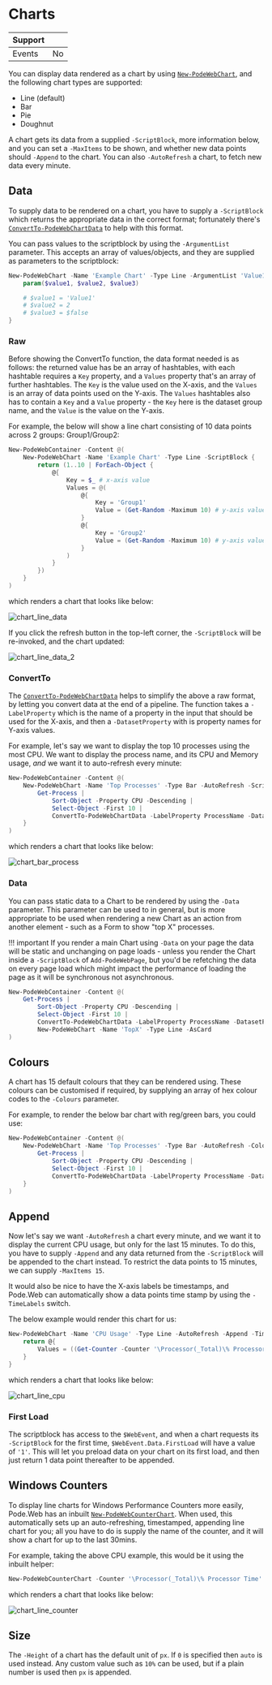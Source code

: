 # Charts

| Support | |
| ------- |-|
| Events | No |

You can display data rendered as a chart by using [`New-PodeWebChart`](../../../Functions/Elements/New-PodeWebChart), and the following chart types are supported:

* Line (default)
* Bar
* Pie
* Doughnut

A chart gets its data from a supplied `-ScriptBlock`, more information below, and you can set a `-MaxItems` to be shown, and whether new data points should `-Append` to the chart. You can also `-AutoRefresh` a chart, to fetch new data every minute.

## Data

To supply data to be rendered on a chart, you have to supply a `-ScriptBlock` which returns the appropriate data in the correct format; fortunately there's [`ConvertTo-PodeWebChartData`](../../../Functions/Actions/ConvertTo-PodeWebChartData) to help with this format.

You can pass values to the scriptblock by using the `-ArgumentList` parameter. This accepts an array of values/objects, and they are supplied as parameters to the scriptblock:

```powershell
New-PodeWebChart -Name 'Example Chart' -Type Line -ArgumentList 'Value1', 2, $false -ScriptBlock {
    param($value1, $value2, $value3)

    # $value1 = 'Value1'
    # $value2 = 2
    # $value3 = $false
}
```

### Raw

Before showing the ConvertTo function, the data format needed is as follows: the returned value has be an array of hashtables, with each hashtable requires a `Key` property, and a `Values` property that's an array of further hashtables. The `Key` is the value used on the X-axis, and the `Values` is an array of data points used on the Y-axis. The `Values` hashtables also has to contain a `Key` and a `Value` property - the `Key` here is the dataset group name, and the `Value` is the value on the Y-axis.

For example, the below will show a line chart consisting of 10 data points across 2 groups: Group1/Group2:

```powershell
New-PodeWebContainer -Content @(
    New-PodeWebChart -Name 'Example Chart' -Type Line -ScriptBlock {
        return (1..10 | ForEach-Object {
            @{
                Key = $_ # x-axis value
                Values = @(
                    @{
                        Key = 'Group1'
                        Value = (Get-Random -Maximum 10) # y-axis value
                    }
                    @{
                        Key = 'Group2'
                        Value = (Get-Random -Maximum 10) # y-axis value
                    }
                )
            }
        })
    }
)
```

which renders a chart that looks like below:

![chart_line_data](../../../images/chart_line_data.png)

If you click the refresh button in the top-left corner, the `-ScriptBlock` will be re-invoked, and the chart updated:

![chart_line_data_2](../../../images/chart_line_data_2.png)


### ConvertTo

The [`ConvertTo-PodeWebChartData`](../../../Functions/Actions/ConvertTo-PodeWebChartData) helps to simplify the above a raw format, by letting you convert data at the end of a pipeline. The function takes a `-LabelProperty` which is the name of a property in the input that should be used for the X-axis, and then a `-DatasetProperty` with is property names for Y-axis values.

For example, let's say we want to display the top 10 processes using the most CPU. We want to display the process name, and its CPU and Memory usage, *and* we want it to auto-refresh every minute:

```powershell
New-PodeWebContainer -Content @(
    New-PodeWebChart -Name 'Top Processes' -Type Bar -AutoRefresh -ScriptBlock {
        Get-Process |
            Sort-Object -Property CPU -Descending |
            Select-Object -First 10 |
            ConvertTo-PodeWebChartData -LabelProperty ProcessName -DatasetProperty CPU, Handles
    }
)
```

which renders a chart that looks like below:

![chart_bar_process](../../../images/chart_bar_process.png)

### Data

You can pass static data to a Chart to be rendered by using the `-Data` parameter. This parameter can be used to in general, but is more appropriate to be used when rendering a new Chart as an action from another element - such as a Form to show "top X" processes.

!!! important
    If you render a main Chart using `-Data` on your page the data will be static and unchanging on page loads - unless you render the Chart inside a `-ScriptBlock` of `Add-PodeWebPage`, but you'd be refetching the data on every page load which might impact the performance of loading the page as it will be synchronous not asynchronous.

```powershell
New-PodeWebContainer -Content @(
    Get-Process |
        Sort-Object -Property CPU -Descending |
        Select-Object -First 10 |
        ConvertTo-PodeWebChartData -LabelProperty ProcessName -DatasetProperty CPU |
        New-PodeWebChart -Name 'TopX' -Type Line -AsCard
)
```

## Colours

A chart has 15 default colours that they can be rendered using. These colours can be customised if required, by supplying an array of hex colour codes to the `-Colours` parameter.

For example, to render the below bar chart with reg/green bars, you could use:

```powershell
New-PodeWebContainer -Content @(
    New-PodeWebChart -Name 'Top Processes' -Type Bar -AutoRefresh -Colours '#ff0000', '#00ff00' -ScriptBlock {
        Get-Process |
            Sort-Object -Property CPU -Descending |
            Select-Object -First 10 |
            ConvertTo-PodeWebChartData -LabelProperty ProcessName -DatasetProperty CPU, Handles
    }
)
```

## Append

Now let's say we want `-AutoRefresh` a chart every minute, and we want it to display the current CPU usage, but only for the last 15 minutes. To do this, you have to supply `-Append` and any data returned from the `-ScriptBlock` will be appended to the chart instead. To restrict the data points to 15 minutes, we can supply `-MaxItems 15`.

It would also be nice to have the X-axis labels be timestamps, and Pode.Web can automatically show a data points time stamp by using the `-TimeLabels` switch.

The below example would render this chart for us:

```powershell
New-PodeWebChart -Name 'CPU Usage' -Type Line -AutoRefresh -Append -TimeLabels -MaxItems 15 -AsCard -ScriptBlock {
    return @{
        Values = ((Get-Counter -Counter '\Processor(_Total)\% Processor Time' -SampleInterval 1 -MaxSamples 2).CounterSamples.CookedValue | Measure-Object -Average).Average
    }
}
```

which renders a chart that looks like below:

![chart_line_cpu](../../../images/chart_line_cpu.png)

### First Load

The scriptblock has access to the `$WebEvent`, and when a chart requests its `-ScriptBlock` for the first time, `$WebEvent.Data.FirstLoad` will have a value of `'1'`. This will let you preload data on your chart on its first load, and then just return 1 data point thereafter to be appended.

## Windows Counters

To display line charts for Windows Performance Counters more easily, Pode.Web has an inbuilt [`New-PodeWebCounterChart`](../../../Functions/Elements/New-PodeWebCounterChart). When used, this automatically sets up an auto-refreshing, timestamped, appending line chart for you; all you have to do is supply the name of the counter, and it will show a chart for up to the last 30mins.

For example, taking the above CPU example, this would be it using the inbuilt helper:

```powershell
New-PodeWebCounterChart -Counter '\Processor(_Total)\% Processor Time' -AsCard
```

which renders a chart that looks like below:

![chart_line_counter](../../../images/chart_line_counter.png)

## Size

The `-Height` of a chart has the default unit of `px`. If `0` is specified then `auto` is used instead. Any custom value such as `10%` can be used, but if a plain number is used then `px` is appended.
